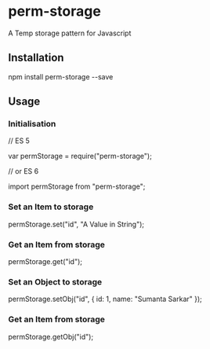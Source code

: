 # perm-storage
A Temp storage pattern for Javascript

## Installation

npm install perm-storage --save

## Usage

### Initialisation
// ES 5

var permStorage = require("perm-storage");

// or ES 6

import permStorage from "perm-storage";

### Set an Item to storage
permStorage.set("id", "A Value in String");

### Get an Item from storage
permStorage.get("id");

### Set an Object to storage
permStorage.setObj("id", { id: 1, name: "Sumanta Sarkar" });

### Get an Item from storage
permStorage.getObj("id");



